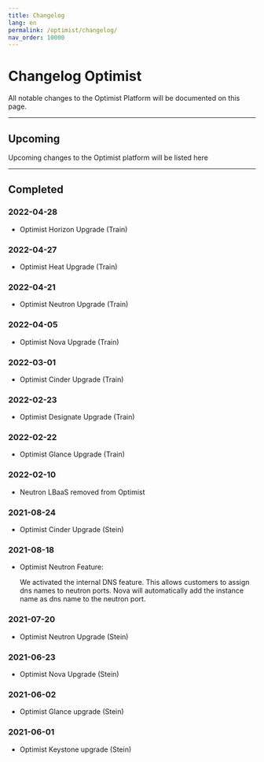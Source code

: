 ```yaml
---
title: Changelog
lang: en
permalink: /optimist/changelog/
nav_order: 10000
---
```


# Changelog Optimist

All notable changes to the Optimist Platform will be documented on this page.

---

## Upcoming

Upcoming changes to the Optimist platform will be listed here

---

## Completed

### 2022-04-28

- Optimist Horizon Upgrade (Train)

### 2022-04-27

- Optimist Heat Upgrade (Train)

### 2022-04-21

- Optimist Neutron Upgrade (Train)

### 2022-04-05

- Optimist Nova Upgrade (Train)

### 2022-03-01

- Optimist Cinder Upgrade (Train)

### 2022-02-23

- Optimist Designate Upgrade (Train)

### 2022-02-22

- Optimist Glance Upgrade (Train)

### 2022-02-10

- Neutron LBaaS removed from Optimist

### 2021-08-24

- Optimist Cinder Upgrade (Stein)

### 2021-08-18

- Optimist Neutron Feature:

  We activated the internal DNS feature. This allows customers to assign dns names to neutron ports.
  Nova will automatically add the instance name as dns name to the neutron port.

### 2021-07-20

- Optimist Neutron Upgrade (Stein)

### 2021-06-23

- Optimist Nova Upgrade (Stein)

### 2021-06-02

- Optimist Glance upgrade (Stein)

### 2021-06-01

- Optimist Keystone upgrade (Stein)
